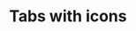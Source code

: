---
title: Tabs with icons
category: Application
paid: true
isActive: true
ltr: {"preview":"function App() {\n  const tabItems = [{\n    icon: /*#__PURE__*/React.createElement(\"svg\", {\n      xmlns: \"http://www.w3.org/2000/svg\",\n      fill: \"none\",\n      viewBox: \"0 0 24 24\",\n      strokeWidth: 1.5,\n      stroke: \"currentColor\",\n      className: \"w-6 h-6\"\n    }, /*#__PURE__*/React.createElement(\"path\", {\n      strokeLinecap: \"round\",\n      strokeLinejoin: \"round\",\n      d: \"M6 6.878V6a2.25 2.25 0 012.25-2.25h7.5A2.25 2.25 0 0118 6v.878m-12 0c.235-.083.487-.128.75-.128h10.5c.263 0 .515.045.75.128m-12 0A2.25 2.25 0 004.5 9v.878m13.5-3A2.25 2.25 0 0119.5 9v.878m0 0a2.246 2.246 0 00-.75-.128H5.25c-.263 0-.515.045-.75.128m15 0A2.25 2.25 0 0121 12v6a2.25 2.25 0 01-2.25 2.25H5.25A2.25 2.25 0 013 18v-6c0-.98.626-1.813 1.5-2.122\"\n    })),\n    name: \"Overview\"\n  }, {\n    icon: /*#__PURE__*/React.createElement(\"svg\", {\n      xmlns: \"http://www.w3.org/2000/svg\",\n      fill: \"none\",\n      viewBox: \"0 0 24 24\",\n      strokeWidth: 1.5,\n      stroke: \"currentColor\",\n      className: \"w-6 h-6\"\n    }, /*#__PURE__*/React.createElement(\"path\", {\n      strokeLinecap: \"round\",\n      strokeLinejoin: \"round\",\n      d: \"M14.25 6.087c0-.355.186-.676.401-.959.221-.29.349-.634.349-1.003 0-1.036-1.007-1.875-2.25-1.875s-2.25.84-2.25 1.875c0 .369.128.713.349 1.003.215.283.401.604.401.959v0a.64.64 0 01-.657.643 48.39 48.39 0 01-4.163-.3c.186 1.613.293 3.25.315 4.907a.656.656 0 01-.658.663v0c-.355 0-.676-.186-.959-.401a1.647 1.647 0 00-1.003-.349c-1.036 0-1.875 1.007-1.875 2.25s.84 2.25 1.875 2.25c.369 0 .713-.128 1.003-.349.283-.215.604-.401.959-.401v0c.31 0 .555.26.532.57a48.039 48.039 0 01-.642 5.056c1.518.19 3.058.309 4.616.354a.64.64 0 00.657-.643v0c0-.355-.186-.676-.401-.959a1.647 1.647 0 01-.349-1.003c0-1.035 1.008-1.875 2.25-1.875 1.243 0 2.25.84 2.25 1.875 0 .369-.128.713-.349 1.003-.215.283-.4.604-.4.959v0c0 .333.277.599.61.58a48.1 48.1 0 005.427-.63 48.05 48.05 0 00.582-4.717.532.532 0 00-.533-.57v0c-.355 0-.676.186-.959.401-.29.221-.634.349-1.003.349-1.035 0-1.875-1.007-1.875-2.25s.84-2.25 1.875-2.25c.37 0 .713.128 1.003.349.283.215.604.401.96.401v0a.656.656 0 00.658-.663 48.422 48.422 0 00-.37-5.36c-1.886.342-3.81.574-5.766.689a.578.578 0 01-.61-.58v0z\"\n    })),\n    name: \"Integration\"\n  }, {\n    icon: /*#__PURE__*/React.createElement(\"svg\", {\n      xmlns: \"http://www.w3.org/2000/svg\",\n      fill: \"none\",\n      viewBox: \"0 0 24 24\",\n      strokeWidth: 1.5,\n      stroke: \"currentColor\",\n      className: \"w-6 h-6\"\n    }, /*#__PURE__*/React.createElement(\"path\", {\n      strokeLinecap: \"round\",\n      strokeLinejoin: \"round\",\n      d: \"M2.25 8.25h19.5M2.25 9h19.5m-16.5 5.25h6m-6 2.25h3m-3.75 3h15a2.25 2.25 0 002.25-2.25V6.75A2.25 2.25 0 0019.5 4.5h-15a2.25 2.25 0 00-2.25 2.25v10.5A2.25 2.25 0 004.5 19.5z\"\n    })),\n    name: \"Billing\"\n  }, {\n    icon: /*#__PURE__*/React.createElement(\"svg\", {\n      xmlns: \"http://www.w3.org/2000/svg\",\n      fill: \"none\",\n      viewBox: \"0 0 24 24\",\n      strokeWidth: 1.5,\n      stroke: \"currentColor\",\n      className: \"w-6 h-6\"\n    }, /*#__PURE__*/React.createElement(\"path\", {\n      strokeLinecap: \"round\",\n      strokeLinejoin: \"round\",\n      d: \"M6.429 9.75L2.25 12l4.179 2.25m0-4.5l5.571 3 5.571-3m-11.142 0L2.25 7.5 12 2.25l9.75 5.25-4.179 2.25m0 0L21.75 12l-4.179 2.25m0 0l4.179 2.25L12 21.75 2.25 16.5l4.179-2.25m11.142 0l-5.571 3-5.571-3\"\n    })),\n    name: \"Transactions\"\n  }, {\n    icon: /*#__PURE__*/React.createElement(\"svg\", {\n      xmlns: \"http://www.w3.org/2000/svg\",\n      fill: \"none\",\n      viewBox: \"0 0 24 24\",\n      strokeWidth: 1.5,\n      stroke: \"currentColor\",\n      className: \"w-6 h-6\"\n    }, /*#__PURE__*/React.createElement(\"path\", {\n      strokeLinecap: \"round\",\n      strokeLinejoin: \"round\",\n      d: \"M3.75 6A2.25 2.25 0 016 3.75h2.25A2.25 2.25 0 0110.5 6v2.25a2.25 2.25 0 01-2.25 2.25H6a2.25 2.25 0 01-2.25-2.25V6zM3.75 15.75A2.25 2.25 0 016 13.5h2.25a2.25 2.25 0 012.25 2.25V18a2.25 2.25 0 01-2.25 2.25H6A2.25 2.25 0 013.75 18v-2.25zM13.5 6a2.25 2.25 0 012.25-2.25H18A2.25 2.25 0 0120.25 6v2.25A2.25 2.25 0 0118 10.5h-2.25a2.25 2.25 0 01-2.25-2.25V6zM13.5 15.75a2.25 2.25 0 012.25-2.25H18a2.25 2.25 0 012.25 2.25V18A2.25 2.25 0 0118 20.25h-2.25A2.25 2.25 0 0113.5 18v-2.25z\"\n    })),\n    name: \"plans\"\n  }];\n  const [selectedItem, setSelectedItem] = React.useState(0);\n  return /*#__PURE__*/React.createElement(\"div\", {\n    className: \"px-4 pt-4 md:px-8\"\n  }, /*#__PURE__*/React.createElement(\"ul\", {\n    role: \"tablist\",\n    className: \"max-w-screen-xl mx-auto border-b flex items-center gap-x-6 overflow-x-auto text-sm\"\n  }, tabItems.map((item, idx) => /*#__PURE__*/React.createElement(\"li\", {\n    key: idx,\n    className: `py-2 border-b-2 ${selectedItem == idx ? \"border-indigo-600 text-indigo-600\" : \"border-white text-gray-500\"}`\n  }, /*#__PURE__*/React.createElement(\"button\", {\n    role: \"tab\",\n    \"aria-selected\": selectedItem == idx ? true : false,\n    \"aria-controls\": `tabpanel-${idx + 1}`,\n    className: \"flex items-center gap-x-2 py-2 px-2 rounded-lg duration-150 hover:text-indigo-600 hover:bg-gray-50 active:bg-gray-100 font-medium\",\n    onClick: () => setSelectedItem(idx)\n  }, item.icon, item.name)))));\n}","vue":{"vueCss":[],"vueTail":[]},"react":{"jsxCss":[],"jsxTail":[{"code":"import { useState } from \"react\"\n\nexport default () => {\n\n    const tabItems = [\n        {\n            icon:\n                <svg xmlns=\"http://www.w3.org/2000/svg\" fill=\"none\" viewBox=\"0 0 24 24\" strokeWidth={1.5} stroke=\"currentColor\" className=\"w-6 h-6\">\n                    <path strokeLinecap=\"round\" strokeLinejoin=\"round\" d=\"M6 6.878V6a2.25 2.25 0 012.25-2.25h7.5A2.25 2.25 0 0118 6v.878m-12 0c.235-.083.487-.128.75-.128h10.5c.263 0 .515.045.75.128m-12 0A2.25 2.25 0 004.5 9v.878m13.5-3A2.25 2.25 0 0119.5 9v.878m0 0a2.246 2.246 0 00-.75-.128H5.25c-.263 0-.515.045-.75.128m15 0A2.25 2.25 0 0121 12v6a2.25 2.25 0 01-2.25 2.25H5.25A2.25 2.25 0 013 18v-6c0-.98.626-1.813 1.5-2.122\" />\n                </svg>,\n            name: \"Overview\"\n        },\n        {\n            icon:\n                <svg xmlns=\"http://www.w3.org/2000/svg\" fill=\"none\" viewBox=\"0 0 24 24\" strokeWidth={1.5} stroke=\"currentColor\" className=\"w-6 h-6\">\n                    <path strokeLinecap=\"round\" strokeLinejoin=\"round\" d=\"M14.25 6.087c0-.355.186-.676.401-.959.221-.29.349-.634.349-1.003 0-1.036-1.007-1.875-2.25-1.875s-2.25.84-2.25 1.875c0 .369.128.713.349 1.003.215.283.401.604.401.959v0a.64.64 0 01-.657.643 48.39 48.39 0 01-4.163-.3c.186 1.613.293 3.25.315 4.907a.656.656 0 01-.658.663v0c-.355 0-.676-.186-.959-.401a1.647 1.647 0 00-1.003-.349c-1.036 0-1.875 1.007-1.875 2.25s.84 2.25 1.875 2.25c.369 0 .713-.128 1.003-.349.283-.215.604-.401.959-.401v0c.31 0 .555.26.532.57a48.039 48.039 0 01-.642 5.056c1.518.19 3.058.309 4.616.354a.64.64 0 00.657-.643v0c0-.355-.186-.676-.401-.959a1.647 1.647 0 01-.349-1.003c0-1.035 1.008-1.875 2.25-1.875 1.243 0 2.25.84 2.25 1.875 0 .369-.128.713-.349 1.003-.215.283-.4.604-.4.959v0c0 .333.277.599.61.58a48.1 48.1 0 005.427-.63 48.05 48.05 0 00.582-4.717.532.532 0 00-.533-.57v0c-.355 0-.676.186-.959.401-.29.221-.634.349-1.003.349-1.035 0-1.875-1.007-1.875-2.25s.84-2.25 1.875-2.25c.37 0 .713.128 1.003.349.283.215.604.401.96.401v0a.656.656 0 00.658-.663 48.422 48.422 0 00-.37-5.36c-1.886.342-3.81.574-5.766.689a.578.578 0 01-.61-.58v0z\" />\n                </svg>,\n            name: \"Integration\"\n        },\n        {\n            icon:\n                <svg xmlns=\"http://www.w3.org/2000/svg\" fill=\"none\" viewBox=\"0 0 24 24\" strokeWidth={1.5} stroke=\"currentColor\" className=\"w-6 h-6\">\n                    <path strokeLinecap=\"round\" strokeLinejoin=\"round\" d=\"M2.25 8.25h19.5M2.25 9h19.5m-16.5 5.25h6m-6 2.25h3m-3.75 3h15a2.25 2.25 0 002.25-2.25V6.75A2.25 2.25 0 0019.5 4.5h-15a2.25 2.25 0 00-2.25 2.25v10.5A2.25 2.25 0 004.5 19.5z\" />\n                </svg>,\n            name: \"Billing\"\n        },\n        {\n            icon:\n                <svg xmlns=\"http://www.w3.org/2000/svg\" fill=\"none\" viewBox=\"0 0 24 24\" strokeWidth={1.5} stroke=\"currentColor\" className=\"w-6 h-6\">\n                    <path strokeLinecap=\"round\" strokeLinejoin=\"round\" d=\"M6.429 9.75L2.25 12l4.179 2.25m0-4.5l5.571 3 5.571-3m-11.142 0L2.25 7.5 12 2.25l9.75 5.25-4.179 2.25m0 0L21.75 12l-4.179 2.25m0 0l4.179 2.25L12 21.75 2.25 16.5l4.179-2.25m11.142 0l-5.571 3-5.571-3\" />\n                </svg>,\n            name: \"Transactions\"\n        },\n        {\n            icon:\n                <svg xmlns=\"http://www.w3.org/2000/svg\" fill=\"none\" viewBox=\"0 0 24 24\" strokeWidth={1.5} stroke=\"currentColor\" className=\"w-6 h-6\">\n                    <path strokeLinecap=\"round\" strokeLinejoin=\"round\" d=\"M3.75 6A2.25 2.25 0 016 3.75h2.25A2.25 2.25 0 0110.5 6v2.25a2.25 2.25 0 01-2.25 2.25H6a2.25 2.25 0 01-2.25-2.25V6zM3.75 15.75A2.25 2.25 0 016 13.5h2.25a2.25 2.25 0 012.25 2.25V18a2.25 2.25 0 01-2.25 2.25H6A2.25 2.25 0 013.75 18v-2.25zM13.5 6a2.25 2.25 0 012.25-2.25H18A2.25 2.25 0 0120.25 6v2.25A2.25 2.25 0 0118 10.5h-2.25a2.25 2.25 0 01-2.25-2.25V6zM13.5 15.75a2.25 2.25 0 012.25-2.25H18a2.25 2.25 0 012.25 2.25V18A2.25 2.25 0 0118 20.25h-2.25A2.25 2.25 0 0113.5 18v-2.25z\" />\n                </svg>,\n            name: \"plans\"\n        },\n    ]\n    const [selectedItem, setSelectedItem] = useState(0)\n\n    return (\n        <div className=\"px-4 md:px-8\">\n            <ul role=\"tablist\" className=\"max-w-screen-xl mx-auto border-b flex items-center gap-x-6 overflow-x-auto text-sm\">\n                {\n                    tabItems.map((item, idx) => (\n                        <li key={idx} className={`py-2 border-b-2 ${selectedItem == idx ? \"border-indigo-600 text-indigo-600\" : \"border-white text-gray-500\"}`}>\n                            <button\n                                role=\"tab\"\n                                aria-selected={selectedItem == idx ? true : false}\n                                aria-controls={`tabpanel-${idx + 1}`}\n                                className=\"flex items-center gap-x-2 py-2 px-2 rounded-lg duration-150 hover:text-indigo-600 hover:bg-gray-50 active:bg-gray-100 font-medium\"\n                                onClick={() => setSelectedItem(idx)}\n                            >\n                                {item.icon}\n                                {item.name}\n                            </button>\n                        </li>\n                    ))\n                }\n            </ul>\n        </div>\n    )\n}","label":"App.jsx"}]}}
rtl: {"preview":"function App() {\n  const tabItems = [{\n    icon: /*#__PURE__*/React.createElement(\"svg\", {\n      xmlns: \"http://www.w3.org/2000/svg\",\n      fill: \"none\",\n      viewBox: \"0 0 24 24\",\n      strokeWidth: 1.5,\n      stroke: \"currentColor\",\n      className: \"w-6 h-6\"\n    }, /*#__PURE__*/React.createElement(\"path\", {\n      strokeLinecap: \"round\",\n      strokeLinejoin: \"round\",\n      d: \"M6 6.878V6a2.25 2.25 0 012.25-2.25h7.5A2.25 2.25 0 0118 6v.878m-12 0c.235-.083.487-.128.75-.128h10.5c.263 0 .515.045.75.128m-12 0A2.25 2.25 0 004.5 9v.878m13.5-3A2.25 2.25 0 0119.5 9v.878m0 0a2.246 2.246 0 00-.75-.128H5.25c-.263 0-.515.045-.75.128m15 0A2.25 2.25 0 0121 12v6a2.25 2.25 0 01-2.25 2.25H5.25A2.25 2.25 0 013 18v-6c0-.98.626-1.813 1.5-2.122\"\n    })),\n    name: \"الملخص\"\n  }, {\n    icon: /*#__PURE__*/React.createElement(\"svg\", {\n      xmlns: \"http://www.w3.org/2000/svg\",\n      fill: \"none\",\n      viewBox: \"0 0 24 24\",\n      strokeWidth: 1.5,\n      stroke: \"currentColor\",\n      className: \"w-6 h-6\"\n    }, /*#__PURE__*/React.createElement(\"path\", {\n      strokeLinecap: \"round\",\n      strokeLinejoin: \"round\",\n      d: \"M14.25 6.087c0-.355.186-.676.401-.959.221-.29.349-.634.349-1.003 0-1.036-1.007-1.875-2.25-1.875s-2.25.84-2.25 1.875c0 .369.128.713.349 1.003.215.283.401.604.401.959v0a.64.64 0 01-.657.643 48.39 48.39 0 01-4.163-.3c.186 1.613.293 3.25.315 4.907a.656.656 0 01-.658.663v0c-.355 0-.676-.186-.959-.401a1.647 1.647 0 00-1.003-.349c-1.036 0-1.875 1.007-1.875 2.25s.84 2.25 1.875 2.25c.369 0 .713-.128 1.003-.349.283-.215.604-.401.959-.401v0c.31 0 .555.26.532.57a48.039 48.039 0 01-.642 5.056c1.518.19 3.058.309 4.616.354a.64.64 0 00.657-.643v0c0-.355-.186-.676-.401-.959a1.647 1.647 0 01-.349-1.003c0-1.035 1.008-1.875 2.25-1.875 1.243 0 2.25.84 2.25 1.875 0 .369-.128.713-.349 1.003-.215.283-.4.604-.4.959v0c0 .333.277.599.61.58a48.1 48.1 0 005.427-.63 48.05 48.05 0 00.582-4.717.532.532 0 00-.533-.57v0c-.355 0-.676.186-.959.401-.29.221-.634.349-1.003.349-1.035 0-1.875-1.007-1.875-2.25s.84-2.25 1.875-2.25c.37 0 .713.128 1.003.349.283.215.604.401.96.401v0a.656.656 0 00.658-.663 48.422 48.422 0 00-.37-5.36c-1.886.342-3.81.574-5.766.689a.578.578 0 01-.61-.58v0z\"\n    })),\n    name: \"التكامل\"\n  }, {\n    icon: /*#__PURE__*/React.createElement(\"svg\", {\n      xmlns: \"http://www.w3.org/2000/svg\",\n      fill: \"none\",\n      viewBox: \"0 0 24 24\",\n      strokeWidth: 1.5,\n      stroke: \"currentColor\",\n      className: \"w-6 h-6\"\n    }, /*#__PURE__*/React.createElement(\"path\", {\n      strokeLinecap: \"round\",\n      strokeLinejoin: \"round\",\n      d: \"M2.25 8.25h19.5M2.25 9h19.5m-16.5 5.25h6m-6 2.25h3m-3.75 3h15a2.25 2.25 0 002.25-2.25V6.75A2.25 2.25 0 0019.5 4.5h-15a2.25 2.25 0 00-2.25 2.25v10.5A2.25 2.25 0 004.5 19.5z\"\n    })),\n    name: \"الفواتير\"\n  }, {\n    icon: /*#__PURE__*/React.createElement(\"svg\", {\n      xmlns: \"http://www.w3.org/2000/svg\",\n      fill: \"none\",\n      viewBox: \"0 0 24 24\",\n      strokeWidth: 1.5,\n      stroke: \"currentColor\",\n      className: \"w-6 h-6\"\n    }, /*#__PURE__*/React.createElement(\"path\", {\n      strokeLinecap: \"round\",\n      strokeLinejoin: \"round\",\n      d: \"M6.429 9.75L2.25 12l4.179 2.25m0-4.5l5.571 3 5.571-3m-11.142 0L2.25 7.5 12 2.25l9.75 5.25-4.179 2.25m0 0L21.75 12l-4.179 2.25m0 0l4.179 2.25L12 21.75 2.25 16.5l4.179-2.25m11.142 0l-5.571 3-5.571-3\"\n    })),\n    name: \"المعاملات\"\n  }, {\n    icon: /*#__PURE__*/React.createElement(\"svg\", {\n      xmlns: \"http://www.w3.org/2000/svg\",\n      fill: \"none\",\n      viewBox: \"0 0 24 24\",\n      strokeWidth: 1.5,\n      stroke: \"currentColor\",\n      className: \"w-6 h-6\"\n    }, /*#__PURE__*/React.createElement(\"path\", {\n      strokeLinecap: \"round\",\n      strokeLinejoin: \"round\",\n      d: \"M3.75 6A2.25 2.25 0 016 3.75h2.25A2.25 2.25 0 0110.5 6v2.25a2.25 2.25 0 01-2.25 2.25H6a2.25 2.25 0 01-2.25-2.25V6zM3.75 15.75A2.25 2.25 0 016 13.5h2.25a2.25 2.25 0 012.25 2.25V18a2.25 2.25 0 01-2.25 2.25H6A2.25 2.25 0 013.75 18v-2.25zM13.5 6a2.25 2.25 0 012.25-2.25H18A2.25 2.25 0 0120.25 6v2.25A2.25 2.25 0 0118 10.5h-2.25a2.25 2.25 0 01-2.25-2.25V6zM13.5 15.75a2.25 2.25 0 012.25-2.25H18a2.25 2.25 0 012.25 2.25V18A2.25 2.25 0 0118 20.25h-2.25A2.25 2.25 0 0113.5 18v-2.25z\"\n    })),\n    name: \"الخطط\"\n  }];\n  const [selectedItem, setSelectedItem] = React.useState(0);\n  return /*#__PURE__*/React.createElement(\"div\", {\n    className: \"px-4 pt-4 md:px-8\"\n  }, /*#__PURE__*/React.createElement(\"ul\", {\n    role: \"tablist\",\n    className: \"max-w-screen-xl mx-auto border-b flex items-center gap-x-6 overflow-x-auto text-sm\"\n  }, tabItems.map((item, idx) => /*#__PURE__*/React.createElement(\"li\", {\n    key: idx,\n    className: `py-2 border-b-2 ${selectedItem == idx ? \"border-indigo-600 text-indigo-600\" : \"border-white text-gray-500\"}`\n  }, /*#__PURE__*/React.createElement(\"button\", {\n    role: \"tab\",\n    \"aria-selected\": selectedItem == idx ? true : false,\n    \"aria-controls\": `tabpanel-${idx + 1}`,\n    className: \"flex items-center gap-x-2 py-2 px-2 rounded-lg duration-150 hover:text-indigo-600 hover:bg-gray-50 active:bg-gray-100 font-medium\",\n    onClick: () => setSelectedItem(idx)\n  }, item.icon, item.name)))));\n}","vue":{"vueCss":[],"vueTail":[]},"react":{"jsxCss":[],"jsxTail":[{"code":"import { useState } from \"react\"\n\nexport default () => {\n\n    const tabItems = [\n        {\n            icon:\n                <svg xmlns=\"http://www.w3.org/2000/svg\" fill=\"none\" viewBox=\"0 0 24 24\" strokeWidth={1.5} stroke=\"currentColor\" className=\"w-6 h-6\">\n                    <path strokeLinecap=\"round\" strokeLinejoin=\"round\" d=\"M6 6.878V6a2.25 2.25 0 012.25-2.25h7.5A2.25 2.25 0 0118 6v.878m-12 0c.235-.083.487-.128.75-.128h10.5c.263 0 .515.045.75.128m-12 0A2.25 2.25 0 004.5 9v.878m13.5-3A2.25 2.25 0 0119.5 9v.878m0 0a2.246 2.246 0 00-.75-.128H5.25c-.263 0-.515.045-.75.128m15 0A2.25 2.25 0 0121 12v6a2.25 2.25 0 01-2.25 2.25H5.25A2.25 2.25 0 013 18v-6c0-.98.626-1.813 1.5-2.122\" />\n                </svg>,\n            name: \"الملخص\"\n        },\n        {\n            icon:\n                <svg xmlns=\"http://www.w3.org/2000/svg\" fill=\"none\" viewBox=\"0 0 24 24\" strokeWidth={1.5} stroke=\"currentColor\" className=\"w-6 h-6\">\n                    <path strokeLinecap=\"round\" strokeLinejoin=\"round\" d=\"M14.25 6.087c0-.355.186-.676.401-.959.221-.29.349-.634.349-1.003 0-1.036-1.007-1.875-2.25-1.875s-2.25.84-2.25 1.875c0 .369.128.713.349 1.003.215.283.401.604.401.959v0a.64.64 0 01-.657.643 48.39 48.39 0 01-4.163-.3c.186 1.613.293 3.25.315 4.907a.656.656 0 01-.658.663v0c-.355 0-.676-.186-.959-.401a1.647 1.647 0 00-1.003-.349c-1.036 0-1.875 1.007-1.875 2.25s.84 2.25 1.875 2.25c.369 0 .713-.128 1.003-.349.283-.215.604-.401.959-.401v0c.31 0 .555.26.532.57a48.039 48.039 0 01-.642 5.056c1.518.19 3.058.309 4.616.354a.64.64 0 00.657-.643v0c0-.355-.186-.676-.401-.959a1.647 1.647 0 01-.349-1.003c0-1.035 1.008-1.875 2.25-1.875 1.243 0 2.25.84 2.25 1.875 0 .369-.128.713-.349 1.003-.215.283-.4.604-.4.959v0c0 .333.277.599.61.58a48.1 48.1 0 005.427-.63 48.05 48.05 0 00.582-4.717.532.532 0 00-.533-.57v0c-.355 0-.676.186-.959.401-.29.221-.634.349-1.003.349-1.035 0-1.875-1.007-1.875-2.25s.84-2.25 1.875-2.25c.37 0 .713.128 1.003.349.283.215.604.401.96.401v0a.656.656 0 00.658-.663 48.422 48.422 0 00-.37-5.36c-1.886.342-3.81.574-5.766.689a.578.578 0 01-.61-.58v0z\" />\n                </svg>,\n            name: \"التكامل\"\n        },\n        {\n            icon:\n                <svg xmlns=\"http://www.w3.org/2000/svg\" fill=\"none\" viewBox=\"0 0 24 24\" strokeWidth={1.5} stroke=\"currentColor\" className=\"w-6 h-6\">\n                    <path strokeLinecap=\"round\" strokeLinejoin=\"round\" d=\"M2.25 8.25h19.5M2.25 9h19.5m-16.5 5.25h6m-6 2.25h3m-3.75 3h15a2.25 2.25 0 002.25-2.25V6.75A2.25 2.25 0 0019.5 4.5h-15a2.25 2.25 0 00-2.25 2.25v10.5A2.25 2.25 0 004.5 19.5z\" />\n                </svg>,\n            name: \"الفواتير\"\n        },\n        {\n            icon:\n                <svg xmlns=\"http://www.w3.org/2000/svg\" fill=\"none\" viewBox=\"0 0 24 24\" strokeWidth={1.5} stroke=\"currentColor\" className=\"w-6 h-6\">\n                    <path strokeLinecap=\"round\" strokeLinejoin=\"round\" d=\"M6.429 9.75L2.25 12l4.179 2.25m0-4.5l5.571 3 5.571-3m-11.142 0L2.25 7.5 12 2.25l9.75 5.25-4.179 2.25m0 0L21.75 12l-4.179 2.25m0 0l4.179 2.25L12 21.75 2.25 16.5l4.179-2.25m11.142 0l-5.571 3-5.571-3\" />\n                </svg>,\n            name: \"المعاملات\"\n        },\n        {\n            icon:\n                <svg xmlns=\"http://www.w3.org/2000/svg\" fill=\"none\" viewBox=\"0 0 24 24\" strokeWidth={1.5} stroke=\"currentColor\" className=\"w-6 h-6\">\n                    <path strokeLinecap=\"round\" strokeLinejoin=\"round\" d=\"M3.75 6A2.25 2.25 0 016 3.75h2.25A2.25 2.25 0 0110.5 6v2.25a2.25 2.25 0 01-2.25 2.25H6a2.25 2.25 0 01-2.25-2.25V6zM3.75 15.75A2.25 2.25 0 016 13.5h2.25a2.25 2.25 0 012.25 2.25V18a2.25 2.25 0 01-2.25 2.25H6A2.25 2.25 0 013.75 18v-2.25zM13.5 6a2.25 2.25 0 012.25-2.25H18A2.25 2.25 0 0120.25 6v2.25A2.25 2.25 0 0118 10.5h-2.25a2.25 2.25 0 01-2.25-2.25V6zM13.5 15.75a2.25 2.25 0 012.25-2.25H18a2.25 2.25 0 012.25 2.25V18A2.25 2.25 0 0118 20.25h-2.25A2.25 2.25 0 0113.5 18v-2.25z\" />\n                </svg>,\n            name: \"الخطط\"\n        },\n    ]\n    const [selectedItem, setSelectedItem] = useState(0)\n\n    return (\n        <div className=\"px-4 md:px-8\">\n            <ul role=\"tablist\" className=\"max-w-screen-xl mx-auto border-b flex items-center gap-x-6 overflow-x-auto text-sm\">\n                {\n                    tabItems.map((item, idx) => (\n                        <li key={idx} className={`py-2 border-b-2 ${selectedItem == idx ? \"border-indigo-600 text-indigo-600\" : \"border-white text-gray-500\"}`}>\n                            <button\n                                role=\"tab\"\n                                aria-selected={selectedItem == idx ? true : false}\n                                aria-controls={`tabpanel-${idx + 1}`}\n                                className=\"flex items-center gap-x-2 py-2 px-2 rounded-lg duration-150 hover:text-indigo-600 hover:bg-gray-50 active:bg-gray-100 font-medium\"\n                                onClick={() => setSelectedItem(idx)}\n                            >\n                                {item.icon}\n                                {item.name}\n                            </button>\n                        </li>\n                    ))\n                }\n            </ul>\n        </div>\n    )\n}","label":"App.jsx"}]}}
slug: /tabs
id: e3c85d4b-3029-4cc0-a445-a5e1caa4ba5a
created_at: 1669582807220
---